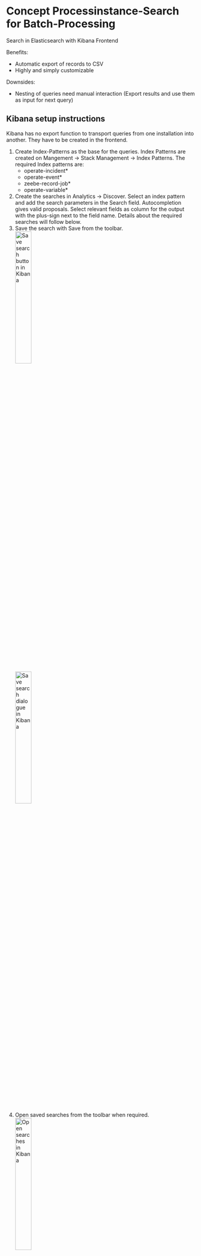 # Concept Processinstance-Search for Batch-Processing

Search in Elasticsearch with Kibana Frontend

Benefits:

- Automatic export of records to CSV
- Highly and simply customizable

Downsides:

- Nesting of queries need manual interaction (Export results and use them as
  input for next query)

## Kibana setup instructions

Kibana has no export function to transport queries from one installation into
another. They have to be created in the frontend.

1. Create Index-Patterns as the base for the queries. Index Patterns are created
   on Mangement -> Stack Management -> Index Patterns. The required Index
   patterns are:
   - operate-incident\*
   - operate-event\*
   - zeebe-record-job\*
   - operate-variable\*
2. Create the searches in Analytics -> Discover. Select an index pattern and add
   the search parameters in the Search field. Autocompletion gives valid
   proposals. Select relevant fields as column for the output with the plus-sign
   next to the field name. Details about the required searches will follow
   below.
3. Save the search with Save from the toolbar.<br>
   <img src="doc/save-search-button.png" alt="Save search button in Kibana" width="30%" /><br>
   <img src="doc/save-search.png" alt="Save search dialogue in Kibana" width="30%">
4. Open saved searches from the toolbar when required.<br>
   <img src="doc/open-search.png" alt="Open searches in Kibana" width="30%">
5. Share the results as CSV files. They contain only the selected output
   columns.<br>
   <img src="doc/share-csv.png" alt="Share button in Kibana" width="30%">

## Find all Process Instances, that wait in Activity "a" with Error Message "b"

### Index: `operate-flownode-instance`

Search on the `operate-flownode-instance` index for active tasks on all process
instances and all versions.

KQL-Query-Parameter example:
`state : "ACTIVE" and flowNodeId : "Activity_Task_2"`

The important output columns would be:

- `processInstanceKey`
- `bpmnProcessId`
- `flowNodeId`
- `state`

### Index: `operate-incident`

Search on the `operate-incident` index for active incidents with the error
messages.

KQL-Query-Parameter example:
`state :"ACTIVE" and (errorMessage : exa* or errorMessage : no*)`

The important output columns would be:

- `processInstanceKey`
- `bpmnProcessId`
- `flowNodeInstanceKey`
- `flowNodeId`
- `errorMessage`
- `state`

### Index: `operate-event`

Search on the `operate-event` index for further failed tasks where the retry is
not 0 now.

KQL-Query-Parameter example: `eventType :"FAILED" and metadata.jobRetries > 0`

The important output columns would be:

- `processInstanceKey`
- `bpmnProcessId`
- `flowNodeInstanceKey`
- `flowNodeId`
- `eventType`
- `metadata.jobRetries`

## Correlate Messages to multiple Process Instances

Use either one or multiple queries from above to identify the process instances.

### Get the correlation values for the process instances

#### Index: `operate-variable`

Search for all values of a given process variable in some process instances

KQL-Query-Parameter example:
`name : "businessKey" and (processInstanceKey : 2251799813742278 or processInstanceKey : 2251799813742707)`

`businessKey` is the variable name.

The important output columns would be:

- `processInstanceKey`
- `name`
- `value`

### Execute the command for correlation key for all process instances

Use the values from the last search for the `zbctl` command:

```
zbctl publish message repairMessage1 --correlationKey 7 --variables "{\"issue1Message\": \"repaired manually\"}"
```

In this example, `7` is the value for the `businessKey`, which is the variable
for the message correlation.

The message is defined with name `repairMessage1` in the BPMN diagram and a
variable `issue1Message` with value `repaired manually` is created.

## Apply Multiple Process Instance Modifications in Batch

Search for all process instances that have to be modified with one or more of
the queries mentioned above.

Required values to execute process instance modifications:

- `processInstanceKey`
- `flowNodeInstanceId` - of the task to terminate
- `flowNodeId` - of the task to activate

Start a process instance of `ProcessInstanceModificationProcess`. It applies the
process instance modifications in a multi instance subprocess and catches errors
if the modification command throws an exception for a single modification.

<img src="doc/process-instance-modification-process.png" alt="ProcessInstanceModificationProcess" width="75%" />

Example payload for the process start:

```
{
    "modifications": [
        {
            "processInstanceToModifyKey": 2251799833556731,
            "terminatedElementInstance": 2251799833557478,
            "activatedElement": "Task_1"
        },
        {
            "processInstanceToModifyKey": 2251799833558304,
            "terminatedElementInstance": 2251799833558309,
            "activatedElement": "Task_2"
        }
    ]
}
```

Result variable of a process instance:

```
["completed: 2251799833556731","completed: 2251799833558304"]
```

## Demo/Test setup

Deploy this example process to your cluster:
[Example process](example-processes/multiple-failures-process.bpmn)

![Example process image](doc/multiple-failures-process.png)

Use `zbctl create instance` to start a few process instances with different
variables like `businessKey`.

Use `zbctl activate jobs` and `zbctl complete job` to complete a few activities.

Use `zbctl fail job --retries 2 --retry-backoff 5m` to create failed, but active
tasks.

Use `zbctl fail job --retries 0` to create incidents.
